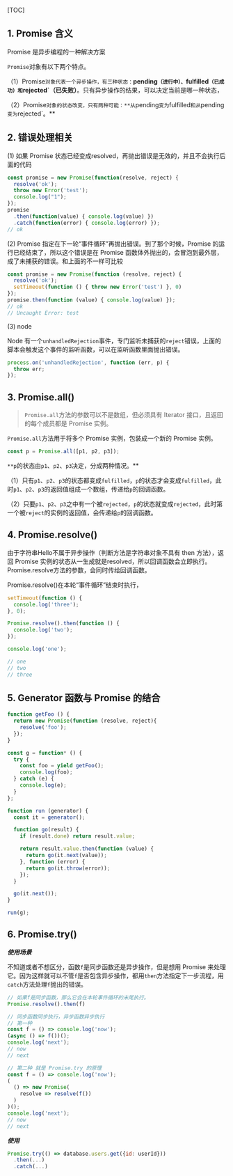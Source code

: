 [TOC]
## 1. Promise 含义 ##

Promise 是异步编程的一种解决方案

`Promise`对象有以下两个特点。

（1）Promise`对象代表一个异步操作，有三种状态：`**pending`（进行中）、`fulfilled`（已成功）和`rejected`（已失败）**。只有异步操作的结果，可以决定当前是哪一种状态，

（2）Promise`对象的状态改变，只有两种可能：**从`pending`变为`fulfilled`和从`pending`变为`rejected`。**

## 2. 错误处理相关 ##

(1) 如果 Promise 状态已经变成resolved，再抛出错误是无效的，并且不会执行后面的代码

```js
const promise = new Promise(function(resolve, reject) {
  resolve('ok');
  throw new Error('test');
  console.log("1");
});
promise
  .then(function(value) { console.log(value) })
  .catch(function(error) { console.log(error) });
// ok
```

(2) Promise 指定在下一轮“事件循环”再抛出错误。到了那个时候，Promise 的运行已经结束了，所以这个错误是在 Promise 函数体外抛出的，会冒泡到最外层，成了未捕获的错误。和上面的不一样可比较

```js
const promise = new Promise(function (resolve, reject) {
  resolve('ok');
  setTimeout(function () { throw new Error('test') }, 0)
});
promise.then(function (value) { console.log(value) });
// ok
// Uncaught Error: test
```

(3) node

Node 有一个`unhandledRejection`事件，专门监听未捕获的`reject`错误，上面的脚本会触发这个事件的监听函数，可以在监听函数里面抛出错误。

```javascript
process.on('unhandledRejection', function (err, p) {
  throw err;
});
```

## 3. Promise.all()  ##

> `Promise.all`方法的参数可以不是数组，但必须具有 Iterator 接口，且返回的每个成员都是 Promise 实例。

`Promise.all`方法用于将多个 Promise 实例，包装成一个新的 Promise 实例。

```javascript
const p = Promise.all([p1, p2, p3]);
```

`**p`的状态由`p1`、`p2`、`p3`决定，分成两种情况。**

（1）只有`p1`、`p2`、`p3`的状态都变成`fulfilled`，`p`的状态才会变成`fulfilled`，此时`p1`、`p2`、`p3`的返回值组成一个数组，传递给`p`的回调函数。

（2）只要`p1`、`p2`、`p3`之中有一个被`rejected`，`p`的状态就变成`rejected`，此时第一个被`reject`的实例的返回值，会传递给`p`的回调函数。

## 4. Promise.resolve() ##

由于字符串Hello不属于异步操作（判断方法是字符串对象不具有 then 方法），返回 Promise 实例的状态从一生成就是resolved，所以回调函数会立即执行。Promise.resolve方法的参数，会同时传给回调函数。

Promise.resolve()在本轮“事件循环”结束时执行，

```js
setTimeout(function () {
  console.log('three');
}, 0);

Promise.resolve().then(function () {
  console.log('two');
});

console.log('one');

// one
// two
// three
```
## 5. Generator 函数与 Promise 的结合 ##

```javascript
function getFoo () {
  return new Promise(function (resolve, reject){
    resolve('foo');
  });
}

const g = function* () {
  try {
    const foo = yield getFoo();
    console.log(foo);
  } catch (e) {
    console.log(e);
  }
};

function run (generator) {
  const it = generator();

  function go(result) {
    if (result.done) return result.value;

    return result.value.then(function (value) {
      return go(it.next(value));
    }, function (error) {
      return go(it.throw(error));
    });
  }

  go(it.next());
}

run(g);
```

## 6. Promise.try() ##

***使用场景***

不知道或者不想区分，函数`f`是同步函数还是异步操作，但是想用 Promise 来处理它。因为这样就可以不管`f`是否包含异步操作，都用`then`方法指定下一步流程，用`catch`方法处理`f`抛出的错误。

```js
// 如果f是同步函数，那么它会在本轮事件循环的末尾执行。
Promise.resolve().then(f)

// 同步函数同步执行，异步函数异步执行
// 第一种
const f = () => console.log('now');
(async () => f())();
console.log('next');
// now
// next

// 第二种 就是 Promise.try 的原理
const f = () => console.log('now');
(
  () => new Promise(
    resolve => resolve(f())
  )
)();
console.log('next');
// now
// next

```

***使用***

```javascript
Promise.try(() => database.users.get({id: userId}))
  .then(...)
  .catch(...)
```

